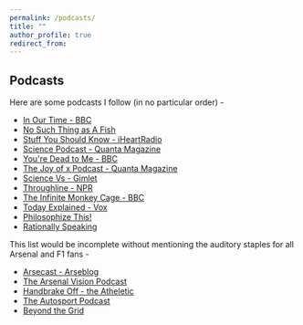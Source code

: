 ```yaml
---
permalink: /podcasts/
title: ""
author_profile: true
redirect_from:
---
```

## Podcasts
Here are some podcasts I follow (in no particular order) -

- [In Our Time - BBC](https://www.bbc.co.uk/programmes/b006qykl)
- [No Such Thing as A Fish](https://www.nosuchthingasafish.com/)
- [Stuff You Should Know - iHeartRadio](https://www.iheart.com/podcast/105-stuff-you-should-know-26940277/)
- [Science Podcast - Quanta Magazine](https://www.quantamagazine.org/tag/podcast)
- [You're Dead to Me - BBC](https://www.bbc.co.uk/sounds/brand/p07mdbhg)
- [The Joy of x Podcast - Quanta Magazine](https://www.quantamagazine.org/tag/the-joy-of-x)
- [Science Vs - Gimlet](https://gimletmedia.com/shows/science-vs)
- [Throughline - NPR](https://www.npr.org/podcasts/510333/throughline)
- [The Infinite Monkey Cage - BBC](https://www.bbc.co.uk/programmes/b00snr0w/episodes/downloads)
- [Today Explained - Vox](https://www.vox.com/today-explained)
- [Philosophize This!](http://philosophizethis.org/)
- [Rationally Speaking](http://rationallyspeakingpodcast.org/)

This list would be incomplete without mentioning the auditory staples for all Arsenal and F1 fans -

- [Arsecast - Arseblog](https://arseblog.com/arsecasts/)
- [The Arsenal Vision Podcast](https://www.arsenalvisionpodcast.com/)
- [Handbrake Off - the Atheletic](https://theathletic.com/podcast/150-handbrake-off/)
- [The Autosport Podcast](https://www.autosport.com/podcast/)
- [Beyond the Grid](https://www.formula1.com/en/latest/tags.beyond-the-grid.63HGi6Q0grEg1ToZBtPNQ9.html)
